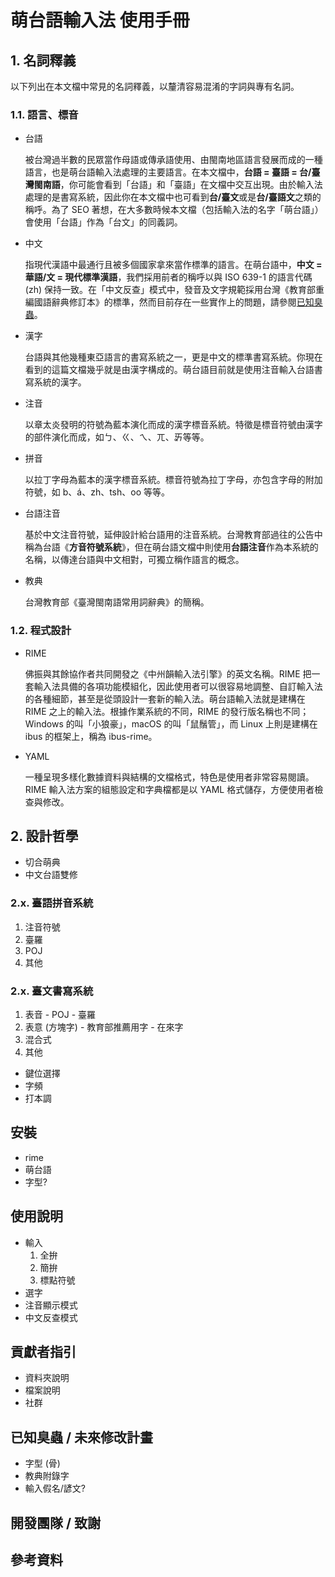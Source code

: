 # 萌台語輸入法 使用手冊

<!-- 為什麼用中文寫? -->

## 1. 名詞釋義

以下列出在本文檔中常見的名詞釋義，以釐清容易混淆的字詞與專有名詞。

### 1.1. 語言、標音

- 台語

  被台灣過半數的民眾當作母語或傳承語使用、由閩南地區語言發展而成的一種語言，也是萌台語輸入法處理的主要語言。在本文檔中，**台語 = 臺語 = 台/臺灣閩南語**，你可能會看到「台語」和「臺語」在文檔中交互出現。由於輸入法處理的是書寫系統，因此你在本文檔中也可看到**台/臺文**或是**台/臺語文**之類的稱呼。為了 SEO 著想，在大多數時候本文檔（包括輸入法的名字「萌台語」）會使用「台語」作為「台文」的同義詞。

- 中文

  指現代漢語中最通行且被多個國家拿來當作標準的語言。在萌台語中，**中文 = 華語/文 = 現代標準漢語**，我們採用前者的稱呼以與 ISO 639-1 的語言代碼 (zh) 保持一致。在「中文反查」模式中，發音及文字規範採用台灣《教育部重編國語辭典修訂本》的標準，然而目前存在一些實作上的問題，請參閱[已知臭蟲](#已知臭蟲)。

- 漢字

  台語與其他幾種東亞語言的書寫系統之一，更是中文的標準書寫系統。你現在看到的這篇文檔幾乎就是由漢字構成的。萌台語目前就是使用注音輸入台語書寫系統的漢字。

- 注音

  以章太炎發明的符號為藍本演化而成的漢字標音系統。特徵是標音符號由漢字的部件演化而成，如ㄅ、ㄍ、ㄟ、ㄫ、ㆮ等等。

- 拼音

  以拉丁字母為藍本的漢字標音系統。標音符號為拉丁字母，亦包含字母的附加符號，如 b、á、zh、tsh、oo 等等。

- 台語注音

  基於中文注音符號，延伸設計給台語用的注音系統。台灣教育部過往的公告中稱為台語《**方音符號系統**》，但在萌台語文檔中則使用**台語注音**作為本系統的名稱，以傳達台語與中文相對，可獨立稱作語言的概念。<!--  細節請參閱 [這裡](#注音符號)。 -->

- 教典

  台灣教育部《臺灣閩南語常用詞辭典》的簡稱。

### 1.2. 程式設計

- RIME

  佛振與其餘協作者共同開發之《中州韻輸入法引擎》的英文名稱。RIME 把一套輸入法具備的各項功能模組化，因此使用者可以很容易地調整、自訂輸入法的各種細節，甚至是從頭設計一套新的輸入法。萌台語輸入法就是建構在 RIME 之上的輸入法。根據作業系統的不同，RIME 的發行版名稱也不同；Windows 的叫「小狼豪」，macOS 的叫「鼠鬚管」，而 Linux 上則是建構在 ibus 的框架上，稱為 ibus-rime。
  
- YAML

  一種呈現多樣化數據資料與結構的文檔格式，特色是使用者非常容易閱讀。RIME 輸入法方案的組態設定和字典檔都是以 YAML 格式儲存，方便使用者檢查與修改。


## 2. 設計哲學

- 切合萌典
- 中文台語雙修

### 2.x. 臺語拼音系統

  1. 注音符號
  2. 臺羅
  3. POJ
  4. 其他
### 2.x. 臺文書寫系統

  1. 表音
    - POJ
    - 臺羅
  2. 表意 (方塊字)
    - 教育部推薦用字
    - 在來字
  3. 混合式
  4. 其他


- 鍵位選擇
- 字頻
- 打本調

## 安裝

- rime
- 萌台語
- 字型?

## 使用說明

- 輸入
  1. 全拚
  2. 簡拚
  3. 標點符號
- 選字
- 注音顯示模式
- 中文反查模式

## 貢獻者指引

- 資料夾說明
- 檔案說明
- 社群

## 已知臭蟲 / 未來修改計畫

- 字型 (骨)
- 教典附錄字
- 輸入假名/諺文?

## 開發團隊 / 致謝

## 參考資料